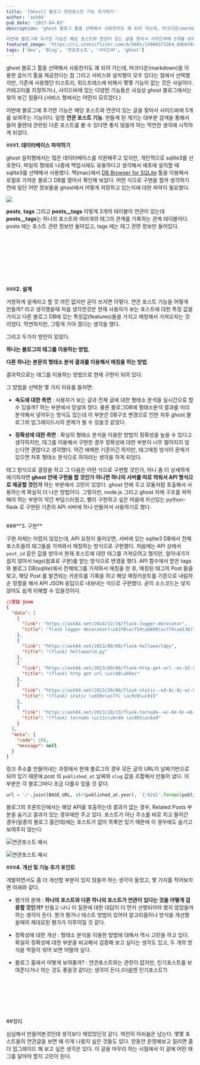 ```yaml
---
title: '[Ghost] 블로그 연관포스트 기능 추가하기'
author: 'ash84'
pub_date: '2017-04-03'
description: 'ghost 블로그 툴을 선택해서 사용한지도 꽤 되어 가는데, 마크다운(markdown)을 이용한 글쓰기 툴을 제공한다는 점 그리고 서비스와 설치형이 모두 있다는 점에서 선택했지만, 기존에 사용했던 티스토리, 워드프레스에 비해서 몇몇 기능이 없는 것은 사실이다. 카테고리를 지정하거나, 사이드바에 있는 다양한 기능들은 사실상 ghost 블로그에서는 찾아 보긴 힘들다.(서비스 형에서는 어떤지 모르겠다.)

이번에 블로그에 추가한 기능은 해당 포스트와 연관이 있는 글을 찾아서 사이드바에 5개를 보여주는 기능이다. 일명 **연관 포스트 기능'
featured_image: 'https://c1.staticflickr.com/6/5601/14986371364_0db6f0aeb2.jpg'
tags: ['dev', 'Blog', '연관포스트', '사이드바', 'ghost']
---
```


ghost 블로그 툴을 선택해서 사용한지도 꽤 되어 가는데, 마크다운(markdown)을 이용한 글쓰기 툴을 제공한다는 점 그리고 서비스와 설치형이 모두 있다는 점에서 선택했지만, 기존에 사용했던 티스토리, 워드프레스에 비해서 몇몇 기능이 없는 것은 사실이다. 카테고리를 지정하거나, 사이드바에 있는 다양한 기능들은 사실상 ghost 블로그에서는 찾아 보긴 힘들다.(서비스 형에서는 어떤지 모르겠다.)

이번에 블로그에 추가한 기능은 해당 포스트와 연관이 있는 글을 찾아서 사이드바에 5개를 보여주는 기능이다. 일명 **연관 포스트 기능**. 만들계 된 계기는 대부분 검색을 통해서 들어 올텐데 관련된 다른 포스트를 볼 수 있다면 좋지 않을까 하는 막연한 생각에 시작하게 되었다. 


###**1. 데이터베이스 파악하기** 

ghost 설치형에서는 많은 데이터베이스를 지원해주고 있지만, 개인적으로 sqlite3를 선호한다. 파일의 형태로 나중에 백업시에도 유용하다고 생각해서 애초에 설치할 때 sqlite3를 선택해서 사용했다. 맥(mac)에서 [DB Browser for SQLite](http://sqlitebrowser.org/) 툴을 이용해서 로컬로 가져온 블로그 DB를 열어서 확인해 보았다. 어떤 식으로 구현을 할까 생각하기 전에 일단 어떤 정보들을 ghost에서 어떻게 저장하고 있는지에 대한 파악이 필요했다. 

![](https://c1.staticflickr.com/1/425/32073552544_6b5d2238b0_h.jpg)

**posts**, **tags** 그리고 **posts__tags** 이렇게 3개의 테이블이 연관이 있는데 **posts__tags**는 하나의 포스트와 여러개의 태그의 관계를 기록하는 관계 테이블이다. posts 에는 포스트 관련 정보만 들어있고, tags 에는 태그 관련 정보만 들어있다. 

<BR/>

 
<script async src="//pagead2.googlesyndication.com/pagead/js/adsbygoogle.js"></script>
<!-- 페이지내_긴_배너 -->
<ins class="adsbygoogle"
     style="display:inline-block;width:728px;height:90px"
     data-ad-client="ca-pub-8699046198561974"
     data-ad-slot="5480877276"></ins>
<script>
(adsbygoogle = window.adsbygoogle || []).push({});
</script>


###**2. 설계**

거창하게 설계라고 할 것 까진 없지만 굳이 쓰자면 이렇다. 연관 포스트 기능을 어떻게 만들까? 라고 생각했을때 처음 생각한것은 현재 사용자가 보는 포스트에 대한 특징 값을 가지고 다른 블로그 DB에 있는 특징값(features)들을 가지고 매칭해서 가져오자는 것이었다. 막연하지만, 그렇게 가야 겠다는 생각을 했다. 

그리고 두가지 방안이 있었다. 

**하나는 블로그의 태그를 이용하는 방법**, 

**다른 하나는 본문의 형태소 분석 결과를 이용해서 매칭을 하는 방법**. 

결과적으로는 태그를 이용하는 방법으로 현재 구현이 되어 있다. 

그 방법을 선택한 몇 가지 이유를 들자면: 

- **속도에 대한 측면** : 사용자가 보는 글과 전체 글에 대한 형태소 분석을 실시간으로 할 수 있을까? 하는 부분에서 망설여 졌다. 물론 블로그DB에 형태소분석 결과를 미리 분석해서 넣어두는 방식도 있는데 이 부분은 DB구조 변경으로 인한 차후 ghost 블로그의 업그레이드시의 문제가 될 수 있을것 같았다. 

- **정확성에 대한 측면** : 확실히 형태소 분석을 이용한 방법이 정확성을 높을 수 있다고 생각하지만, 태그를 이용해서 구현한 경우 정확성에 대한 부분이 너무 떨어지지 않는다면 괜찮다고 생각했다. 약간 애매한 기준이긴 하지만, 태그매칭 방식이 문제가 있으면 차후 형태소 분석으로 하자라는 생각을 하게 되었다. 


태그 방식으로 결정을 하고 그 다음은 어떤 식으로 구현할 것인가, 아니 좀 더 상세하게 애기하자면 **ghost 안에 구현을 할 것인가 아니면 하나의 서버를 따로 띄워서 API 형식으로 제공할 것인가** 하는 부분에서 고민이 있었다. ghost 안에 두고 모듈처럼 호출해서 사용하는게 확실히 더 나은 방법이다. 그렇지만, node.js 그리고 ghost 자체 구조를 파악해야 하는 부분이 약간 부담스러웠고, 빨리 구현하고 싶은 마음에 자신있는 python-flask 로 구현된 기존의 API 서버에 하나 만들어서 사용하기로 했다. 

<BR/>
###**3. 구현** 

구현 자체는 어렵지 않았는데, API 요청이 들어오면, 서버에 있는 sqlite3 DB에서 전체 포스트들의 태그들을 가져와서 매칭하는 방식으로 구현했다. 처음에는 API 상에서 `post_id` 같은 값을 받아서 현재 포스트에 대한 태그를 가져오려고 했지만, 알아내기가 쉽지 않아서 tags(쉼표로 구분)를 받는 방식으로 변경을 했다. API 함수에서 받은 tags와 블로그 DB(sqlite)에서 전체태그를 가져와서 매칭을 한 후, 매칭된 태그의 Post 들을 찾고, 해당 Post 를 발견되는 카운트를 기록을 하고 해당 매칭카운트를 기준으로 내림차순 정렬을 해서 API JSON 응답으로 내보내는 식으로 구현했다. 굳이 소스코드는 넣지 않아도 쉽게 이해할 수 있을것이다.

```json 
//응답 json 
{
  "data": [
    {
      "link": "https://ash84.net/2014/12/18/flask-logger-decorator", 
      "title": "flask logger decorator(\ub370\ucf54\ub808\uc774\ud130)\uc640 \ud568\uaed8 \uc0ac\uc6a9\ud558\uae30"
    }, 
    {
      "link": "https://ash84.net/2013/08/08/flask-helloworldpy", 
      "title": "(flask) helloworld.py"
    }, 
    {
      "link": "https://ash84.net/2013/09/06/flask-http-get-url--ec-b2-98-eb-a6-ac", 
      "title": "(flask) http get url \ucc98\ub9ac"
    }, 
    {
      "link": "https://ash84.net/2013/10/06/flask-static--ed-8c-8c-ec-9d-bc--ec-a7-80-ec-a0-95", 
      "title": "(flask) static \ud30c\uc77c \uc9c0\uc815"
    }, 
    {
      "link": "https://ash84.net/2013/10/23/flask-tornado--ec-84-9c-eb-b2-84--ec-a0-81-ec-9a-a9", 
      "title": "(flask) tornado \uc11c\ubc84 \uc801\uc6a9"
    }
  ], 
  "meta": {
    "code": 200, 
    "message": null
  }
}
```

링크 주소를 만들어내는 과정에서 현재 블로그의 경우 모든 글의 URL이 날짜기반으로 되어 있기 때문에 post 의 `published_at` 날짜와 `slug` 값을 조합해서 만들어 냈다. 이 부분은 각 블로그마다 조금 다를수 있을 것 같다. 

```python
url = '/'.join([BASE_URL, str(published_at.year), '{:02d}'.format(published_at.month), '{:02d}'.format(published_at.day), slug])
```

블로그의 프론트단에서는 해당 API를 호출하는데 결과가 없는 경우, Related Posts 부분을 숨기고 결과가 있는 경우에만 주고 있다. 포스트가 아닌 주소를 바로 치고 들어간 경우(일종의 블로그 홈인데)에는 포스트가 없이 목록만 있기 때문에 이 경우에도 숨기고 보여주지 않는다. 


![연관포스트 예시](https://c1.staticflickr.com/3/2821/32892691466_3d83c0fe2d.jpg)

![연관포스트 예시](https://c1.staticflickr.com/1/579/32118435493_ea3114fbd6.jpg)

###**4. 개선 및 기능 추가 포인트** 

개발하면서도 좀 더 개선할 부분이 있지 않을까 하는 생각이 들었고, 몇 가지를 적어보자면 아래와 같다. 

- 평가의 문제 : **하나의 포스트와 다른 하나의 포스트가 연관이 있다는 것을 어떻게 검증할 것인가?** 만들고 나니 이 질문에 대한 대답이 더 먼저 선행되어야 했지 않았을까 하는 생각이 든다. 뭔가 평가나 테스트 방법이 있어야 알고리즘이나 방식을 개선했을때의 제대로된 평가가 이루어질 것 같다. 

- 정확성에 대한 개선 : 형태소 분석을 이용한 방법에 대해서 역시 고민을 하고 있다. 확실히 정확성에 대한 부분을 비교해서 검증해 보고 싶다는 생각도 있고, 두 개의 방식을 적절히 섞어 보면 어떨까 싶다. 

- 블로그 홈에서 어떻게 보여줄까? : 연관포스트와는 관련이 없지만, 인기포스트를 보여준다거나 하는 것도 좋을것 같다는 생각이 든다.(다음엔 인기포스트?)

 
<script async src="//pagead2.googlesyndication.com/pagead/js/adsbygoogle.js"></script>
<!-- 페이지내_긴_배너 -->
<ins class="adsbygoogle"
     style="display:inline-block;width:728px;height:90px"
     data-ad-client="ca-pub-8699046198561974"
     data-ad-slot="5480877276"></ins>
<script>
(adsbygoogle = window.adsbygoogle || []).push({});
</script>


##정리 

심심해서 만들어본것인데 생각보다 재밌었던것 같다. 여전히 아쉬움은 남는다. 몇몇 포스트들의 연관글을 보면 왜 이게 나왔지 싶은 것들도 있다. 한동안 운영해보고 질리면 좀 더 업그레이드 해 보고 싶은 생각은 있다. 이 글을 마무리 하는 시점에서 이 글에 어떤 태그를 달아야 할지 고민이 된다.











